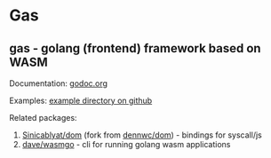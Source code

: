 # Gas

## gas - golang (frontend) framework based on WASM

Documentation: [godoc.org]("https://godoc.org/github.com/Sinicablyat/gas")

Examples: [example directory on github]("https://github.com/Sinicablyat/gas/blob/master/examples")

Related packages:

1. [Sinicablyat/dom]("https://github.com/Sinicablyat/dom") (fork from [dennwc/dom]("https://github.com/dennwc/dom")) - bindings for syscall/js
2. [dave/wasmgo]("https://github.com/dave/wasmgo") - cli for running golang wasm applications
